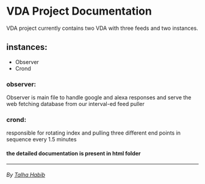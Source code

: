 # VDA Project Documentation

VDA project currently contains two VDA with three feeds and two instances. 

## instances: 
- Observer
- Crond

### observer: 
Observer is main file to handle google and alexa responses and serve the web fetching database from our interval-ed feed puller

### crond:
responsible for rotating index and pulling three different end points in sequence every 1.5 minutes

#### the detailed documentation is present in html folder
---

###### By [Talha Habib](https://www.linkedin.com/in/imultithinker "Talha habib")